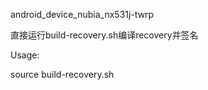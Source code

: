 android_device_nubia_nx531j-twrp

直接运行build-recovery.sh编译recovery并签名

Usage:

source build-recovery.sh
